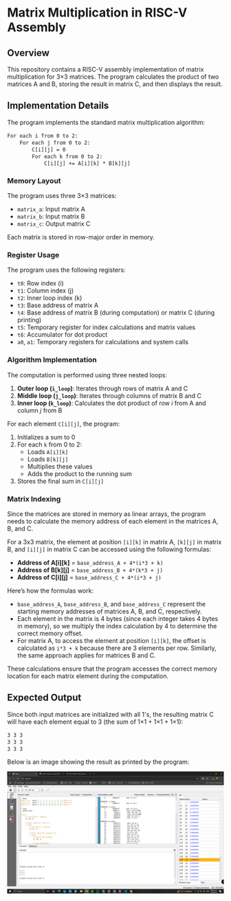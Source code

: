 # Matrix Multiplication in RISC-V Assembly

## Overview

This repository contains a RISC-V assembly implementation of matrix multiplication for 3×3 matrices. The program calculates the product of two matrices A and B, storing the result in matrix C, and then displays the result.

## Implementation Details

The program implements the standard matrix multiplication algorithm:

```
For each i from 0 to 2:
    For each j from 0 to 2:
        C[i][j] = 0
        For each k from 0 to 2:
            C[i][j] += A[i][k] * B[k][j]
```

### Memory Layout

The program uses three 3×3 matrices:
- `matrix_a`: Input matrix A
- `matrix_b`: Input matrix B
- `matrix_c`: Output matrix C

Each matrix is stored in row-major order in memory.

### Register Usage

The program uses the following registers:
- `t0`: Row index (i)
- `t1`: Column index (j)
- `t2`: Inner loop index (k)
- `t3`: Base address of matrix A
- `t4`: Base address of matrix B (during computation) or matrix C (during printing)
- `t5`: Temporary register for index calculations and matrix values
- `t6`: Accumulator for dot product
- `a0`, `a1`: Temporary registers for calculations and system calls

### Algorithm Implementation

The computation is performed using three nested loops:
1. **Outer loop (`i_loop`)**: Iterates through rows of matrix A and C  
2. **Middle loop (`j_loop`)**: Iterates through columns of matrix B and C  
3. **Inner loop (`k_loop`)**: Calculates the dot product of row *i* from A and column *j* from B  

For each element `C[i][j]`, the program:
1. Initializes a sum to 0  
2. For each `k` from 0 to 2:  
   - Loads `A[i][k]`  
   - Loads `B[k][j]`  
   - Multiplies these values  
   - Adds the product to the running sum  
3. Stores the final sum in `C[i][j]`

### Matrix Indexing

Since the matrices are stored in memory as linear arrays, the program needs to calculate the memory address of each element in the matrices A, B, and C.

For a 3x3 matrix, the element at position `[i][k]` in matrix A, `[k][j]` in matrix B, and `[i][j]` in matrix C can be accessed using the following formulas:

- **Address of A[i][k]** = `base_address_A + 4*(i*3 + k)`
- **Address of B[k][j]** = `base_address_B + 4*(k*3 + j)`
- **Address of C[i][j]** = `base_address_C + 4*(i*3 + j)`

Here’s how the formulas work:
- `base_address_A`, `base_address_B`, and `base_address_C` represent the starting memory addresses of matrices A, B, and C, respectively.
- Each element in the matrix is 4 bytes (since each integer takes 4 bytes in memory), so we multiply the index calculation by 4 to determine the correct memory offset.
- For matrix A, to access the element at position `[i][k]`, the offset is calculated as `i*3 + k` because there are 3 elements per row. Similarly, the same approach applies for matrices B and C.

These calculations ensure that the program accesses the correct memory location for each matrix element during the computation.


## Expected Output

Since both input matrices are initialized with all 1's, the resulting matrix C will have each element equal to 3 (the sum of 1×1 + 1×1 + 1×1):

```
3 3 3
3 3 3
3 3 3
```

Below is an image showing the result as printed by the program:

![Program output](Result.png)